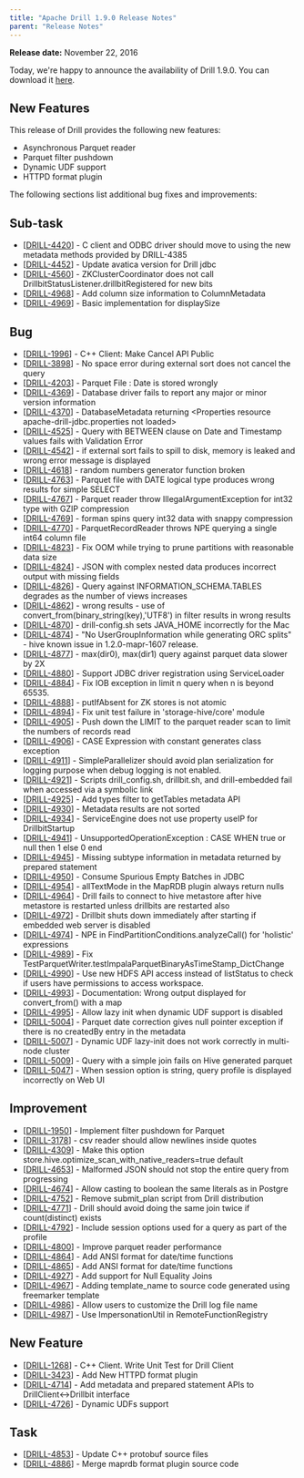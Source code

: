 ```yaml
---
title: "Apache Drill 1.9.0 Release Notes"
parent: "Release Notes"
---
```


**Release date:**  November 22, 2016

Today, we're happy to announce the availability of Drill 1.9.0. You can download it [here](https://drill.apache.org/download/).

## New Features
This release of Drill provides the following new features: 

- Asynchronous Parquet reader
- Parquet filter pushdown  
- Dynamic UDF support  
- HTTPD format plugin  

The following sections list additional bug fixes and improvements:  

<h2>        Sub-task
</h2>
<ul>
<li>[<a href='https://issues.apache.org/jira/browse/DRILL-4420'>DRILL-4420</a>] -         C client and ODBC driver should move to using the new metadata methods provided by DRILL-4385
</li>
<li>[<a href='https://issues.apache.org/jira/browse/DRILL-4452'>DRILL-4452</a>] -         Update avatica version for Drill jdbc
</li>
<li>[<a href='https://issues.apache.org/jira/browse/DRILL-4560'>DRILL-4560</a>] -         ZKClusterCoordinator does not call DrillbitStatusListener.drillbitRegistered for new bits
</li>
<li>[<a href='https://issues.apache.org/jira/browse/DRILL-4968'>DRILL-4968</a>] -         Add column size information to ColumnMetadata
</li>
<li>[<a href='https://issues.apache.org/jira/browse/DRILL-4969'>DRILL-4969</a>] -         Basic implementation for displaySize
</li>
</ul>
                            
<h2>        Bug
</h2>
<ul>
<li>[<a href='https://issues.apache.org/jira/browse/DRILL-1996'>DRILL-1996</a>] -         C++ Client: Make Cancel API Public
</li>
<li>[<a href='https://issues.apache.org/jira/browse/DRILL-3898'>DRILL-3898</a>] -         No space error during external sort does not cancel the query
</li>
<li>[<a href='https://issues.apache.org/jira/browse/DRILL-4203'>DRILL-4203</a>] -         Parquet File : Date is stored wrongly
</li>
<li>[<a href='https://issues.apache.org/jira/browse/DRILL-4369'>DRILL-4369</a>] -         Database driver fails to report any major or minor version information
</li>
<li>[<a href='https://issues.apache.org/jira/browse/DRILL-4370'>DRILL-4370</a>] -         DatabaseMetadata returning &lt;Properties resource apache-drill-jdbc.properties not loaded&gt;
</li>
<li>[<a href='https://issues.apache.org/jira/browse/DRILL-4525'>DRILL-4525</a>] -         Query with BETWEEN clause on Date and Timestamp values fails with Validation Error
</li>
<li>[<a href='https://issues.apache.org/jira/browse/DRILL-4542'>DRILL-4542</a>] -         if external sort fails to spill to disk, memory is leaked and wrong error message is displayed
</li>
<li>[<a href='https://issues.apache.org/jira/browse/DRILL-4618'>DRILL-4618</a>] -         random numbers generator function broken
</li>
<li>[<a href='https://issues.apache.org/jira/browse/DRILL-4763'>DRILL-4763</a>] -         Parquet file with DATE logical type produces wrong results for simple SELECT
</li>
<li>[<a href='https://issues.apache.org/jira/browse/DRILL-4767'>DRILL-4767</a>] -         Parquet reader throw IllegalArgumentException for int32 type with GZIP compression
</li>
<li>[<a href='https://issues.apache.org/jira/browse/DRILL-4769'>DRILL-4769</a>] -         forman spins query int32 data with snappy compression
</li>
<li>[<a href='https://issues.apache.org/jira/browse/DRILL-4770'>DRILL-4770</a>] -         ParquetRecordReader throws NPE querying a single int64 column file
</li>
<li>[<a href='https://issues.apache.org/jira/browse/DRILL-4823'>DRILL-4823</a>] -         Fix OOM while trying to prune partitions with reasonable data size
</li>
<li>[<a href='https://issues.apache.org/jira/browse/DRILL-4824'>DRILL-4824</a>] -         JSON with complex nested data produces incorrect output with missing fields
</li>
<li>[<a href='https://issues.apache.org/jira/browse/DRILL-4826'>DRILL-4826</a>] -         Query against INFORMATION_SCHEMA.TABLES degrades as the number of views increases
</li>
<li>[<a href='https://issues.apache.org/jira/browse/DRILL-4862'>DRILL-4862</a>] -         wrong results - use of convert_from(binary_string(key),&#39;UTF8&#39;) in filter results in wrong results
</li>
<li>[<a href='https://issues.apache.org/jira/browse/DRILL-4870'>DRILL-4870</a>] -         drill-config.sh sets JAVA_HOME incorrectly for the Mac
</li>
<li>[<a href='https://issues.apache.org/jira/browse/DRILL-4874'>DRILL-4874</a>] -         &quot;No UserGroupInformation while generating ORC splits&quot; - hive known issue in 1.2.0-mapr-1607 release.
</li>
<li>[<a href='https://issues.apache.org/jira/browse/DRILL-4877'>DRILL-4877</a>] -         max(dir0), max(dir1) query against parquet data slower by 2X
</li>
<li>[<a href='https://issues.apache.org/jira/browse/DRILL-4880'>DRILL-4880</a>] -         Support JDBC driver registration using ServiceLoader 
</li>
<li>[<a href='https://issues.apache.org/jira/browse/DRILL-4884'>DRILL-4884</a>] -         Fix IOB exception in limit n query when n is beyond 65535.
</li>
<li>[<a href='https://issues.apache.org/jira/browse/DRILL-4888'>DRILL-4888</a>] -         putIfAbsent for ZK stores is not atomic
</li>
<li>[<a href='https://issues.apache.org/jira/browse/DRILL-4894'>DRILL-4894</a>] -         Fix unit test failure in &#39;storage-hive/core&#39; module
</li>
<li>[<a href='https://issues.apache.org/jira/browse/DRILL-4905'>DRILL-4905</a>] -         Push down the LIMIT to the parquet reader scan to limit the numbers of records read
</li>
<li>[<a href='https://issues.apache.org/jira/browse/DRILL-4906'>DRILL-4906</a>] -         CASE Expression with constant generates class exception
</li>
<li>[<a href='https://issues.apache.org/jira/browse/DRILL-4911'>DRILL-4911</a>] -         SimpleParallelizer should avoid plan serialization for logging purpose when debug logging is not enabled.
</li>
<li>[<a href='https://issues.apache.org/jira/browse/DRILL-4921'>DRILL-4921</a>] -         Scripts drill_config.sh,  drillbit.sh, and drill-embedded fail when accessed via a symbolic link
</li>
<li>[<a href='https://issues.apache.org/jira/browse/DRILL-4925'>DRILL-4925</a>] -         Add types filter to getTables metadata API
</li>
<li>[<a href='https://issues.apache.org/jira/browse/DRILL-4930'>DRILL-4930</a>] -         Metadata results are not sorted
</li>
<li>[<a href='https://issues.apache.org/jira/browse/DRILL-4934'>DRILL-4934</a>] -         ServiceEngine does not use property useIP for DrillbitStartup
</li>
<li>[<a href='https://issues.apache.org/jira/browse/DRILL-4941'>DRILL-4941</a>] -         UnsupportedOperationException : CASE WHEN true or null then 1 else 0 end
</li>
<li>[<a href='https://issues.apache.org/jira/browse/DRILL-4945'>DRILL-4945</a>] -         Missing subtype information in metadata returned by prepared statement
</li>
<li>[<a href='https://issues.apache.org/jira/browse/DRILL-4950'>DRILL-4950</a>] -         Consume Spurious Empty Batches in JDBC
</li>
<li>[<a href='https://issues.apache.org/jira/browse/DRILL-4954'>DRILL-4954</a>] -         allTextMode in the MapRDB plugin always return nulls
</li>
<li>[<a href='https://issues.apache.org/jira/browse/DRILL-4964'>DRILL-4964</a>] -         Drill fails to connect to hive metastore after hive metastore is restarted unless drillbits are restarted also
</li>
<li>[<a href='https://issues.apache.org/jira/browse/DRILL-4972'>DRILL-4972</a>] -         Drillbit shuts down immediately after starting if embedded web server is disabled
</li>
<li>[<a href='https://issues.apache.org/jira/browse/DRILL-4974'>DRILL-4974</a>] -         NPE in FindPartitionConditions.analyzeCall() for &#39;holistic&#39; expressions
</li>
<li>[<a href='https://issues.apache.org/jira/browse/DRILL-4989'>DRILL-4989</a>] -         Fix TestParquetWriter.testImpalaParquetBinaryAsTimeStamp_DictChange
</li>
<li>[<a href='https://issues.apache.org/jira/browse/DRILL-4990'>DRILL-4990</a>] -         Use new HDFS API access instead of listStatus to check if users have permissions to access workspace.
</li>
<li>[<a href='https://issues.apache.org/jira/browse/DRILL-4993'>DRILL-4993</a>] -         Documentation: Wrong output displayed for convert_from() with a map
</li>
<li>[<a href='https://issues.apache.org/jira/browse/DRILL-4995'>DRILL-4995</a>] -         Allow lazy init when dynamic UDF support is disabled
</li>
<li>[<a href='https://issues.apache.org/jira/browse/DRILL-5004'>DRILL-5004</a>] -         Parquet date correction gives null pointer exception if there is no createdBy entry in the metadata
</li>
<li>[<a href='https://issues.apache.org/jira/browse/DRILL-5007'>DRILL-5007</a>] -         Dynamic UDF lazy-init does not work correctly in multi-node cluster
</li>
<li>[<a href='https://issues.apache.org/jira/browse/DRILL-5009'>DRILL-5009</a>] -         Query with a simple join fails on Hive generated parquet
</li>
<li>[<a href='https://issues.apache.org/jira/browse/DRILL-5047'>DRILL-5047</a>] -         When session option is string, query profile is displayed incorrectly on Web UI
</li>
</ul>
                        
<h2>        Improvement
</h2>
<ul>
<li>[<a href='https://issues.apache.org/jira/browse/DRILL-1950'>DRILL-1950</a>] -         Implement filter pushdown for Parquet
</li>
<li>[<a href='https://issues.apache.org/jira/browse/DRILL-3178'>DRILL-3178</a>] -         csv reader should allow newlines inside quotes 
</li>
<li>[<a href='https://issues.apache.org/jira/browse/DRILL-4309'>DRILL-4309</a>] -         Make this option store.hive.optimize_scan_with_native_readers=true default
</li>
<li>[<a href='https://issues.apache.org/jira/browse/DRILL-4653'>DRILL-4653</a>] -         Malformed JSON should not stop the entire query from progressing
</li>
<li>[<a href='https://issues.apache.org/jira/browse/DRILL-4674'>DRILL-4674</a>] -         Allow casting to boolean the same literals as in Postgre
</li>
<li>[<a href='https://issues.apache.org/jira/browse/DRILL-4752'>DRILL-4752</a>] -         Remove submit_plan script from Drill distribution
</li>
<li>[<a href='https://issues.apache.org/jira/browse/DRILL-4771'>DRILL-4771</a>] -         Drill should avoid doing the same join twice if count(distinct) exists
</li>
<li>[<a href='https://issues.apache.org/jira/browse/DRILL-4792'>DRILL-4792</a>] -         Include session options used for a query as part of the profile
</li>
<li>[<a href='https://issues.apache.org/jira/browse/DRILL-4800'>DRILL-4800</a>] -         Improve parquet reader performance
</li>
<li>[<a href='https://issues.apache.org/jira/browse/DRILL-4864'>DRILL-4864</a>] -         Add ANSI format for date/time functions
</li>
<li>[<a href='https://issues.apache.org/jira/browse/DRILL-4865'>DRILL-4865</a>] -         Add ANSI format for date/time functions
</li>
<li>[<a href='https://issues.apache.org/jira/browse/DRILL-4927'>DRILL-4927</a>] -         Add support for Null Equality Joins
</li>
<li>[<a href='https://issues.apache.org/jira/browse/DRILL-4967'>DRILL-4967</a>] -         Adding template_name to source code generated using freemarker template
</li>
<li>[<a href='https://issues.apache.org/jira/browse/DRILL-4986'>DRILL-4986</a>] -         Allow users to customize the Drill log file name
</li>
<li>[<a href='https://issues.apache.org/jira/browse/DRILL-4987'>DRILL-4987</a>] -         Use ImpersonationUtil in RemoteFunctionRegistry
</li>
</ul>
            
<h2>        New Feature
</h2>
<ul>
<li>[<a href='https://issues.apache.org/jira/browse/DRILL-1268'>DRILL-1268</a>] -         C++ Client. Write Unit Test for Drill Client
</li>
<li>[<a href='https://issues.apache.org/jira/browse/DRILL-3423'>DRILL-3423</a>] -         Add New HTTPD format plugin
</li>
<li>[<a href='https://issues.apache.org/jira/browse/DRILL-4714'>DRILL-4714</a>] -         Add metadata and prepared statement APIs to DrillClient&lt;-&gt;Drillbit interface
</li>
<li>[<a href='https://issues.apache.org/jira/browse/DRILL-4726'>DRILL-4726</a>] -         Dynamic UDFs support
</li>
</ul>
                                                        
<h2>        Task
</h2>
<ul>
<li>[<a href='https://issues.apache.org/jira/browse/DRILL-4853'>DRILL-4853</a>] -         Update C++ protobuf source files
</li>
<li>[<a href='https://issues.apache.org/jira/browse/DRILL-4886'>DRILL-4886</a>] -         Merge maprdb format plugin source code
</li>
</ul>
                